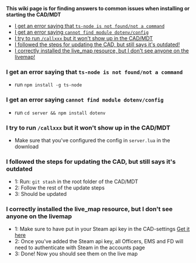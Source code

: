 **This wiki page is for finding answers to common issues when installing or starting the CAD/MDT**

- [I get an error saying that `ts-node is not found/not a command`](#i-get-an-error-saying-that-ts-node-is-not-foundnot-a-command)
- [I get an error saying `cannot find module dotenv/config`](#i-get-an-error-saying-cannot-find-module-dotenvconfig)
- [I try to run `/callxxx` but it won't show up in the CAD/MDT](#i-try-to-run-callxxx-but-it-wont-show-up-in-the-cadmdt)
- [I followed the steps for updating the CAD, but still says it's outdated!](#i-followed-the-steps-for-updating-the-cad-but-still-says-its-outdated)
- [I correctly installed the live_map resource, but I don't see anyone on the livemap!](#i-followed-the-steps-for-updating-the-cad-but-still-says-its-outdated)

### I get an error saying that `ts-node is not found/not a command`

- run `npm install -g ts-node`

### I get an error saying `cannot find module dotenv/config`

- run `cd server && npm install dotenv`

### I try to run `/callxxx` but it won't show up in the CAD/MDT

- Make sure that you've configured the config in `server.lua` in the download

### I followed the steps for updating the CAD, but still says it's outdated

- 1: Run: `git stash` in the root folder of the CAD/MDT
- 2: Follow the rest of the update steps
- 3: Should be updated

### I correctly installed the live_map resource, but I don't see anyone on the livemap

- 1: Make sure to have put in your Steam api key in the CAD-settings [Get it here](https://steamcommunity.com/dev/apikey)
- 2: Once you've added the Steam api key, all Officers, EMS and FD will need to authenticate with Steam in the accounts page
- 3: Done! Now you should see them on the live map
